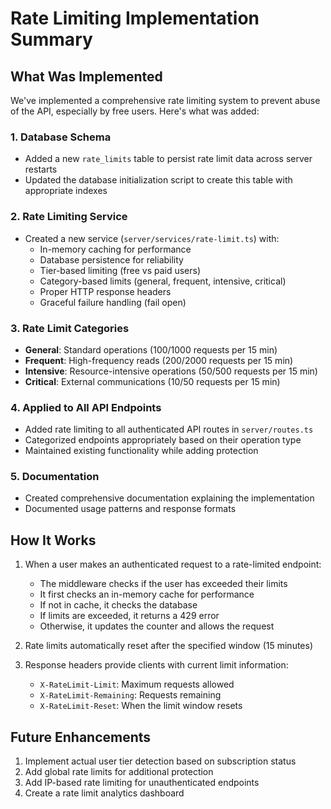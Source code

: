 # Rate Limiting Implementation Summary

## What Was Implemented

We've implemented a comprehensive rate limiting system to prevent abuse of the API, especially by free users. Here's what was added:

### 1. Database Schema
- Added a new `rate_limits` table to persist rate limit data across server restarts
- Updated the database initialization script to create this table with appropriate indexes

### 2. Rate Limiting Service
- Created a new service (`server/services/rate-limit.ts`) with:
  - In-memory caching for performance
  - Database persistence for reliability
  - Tier-based limiting (free vs paid users)
  - Category-based limits (general, frequent, intensive, critical)
  - Proper HTTP response headers
  - Graceful failure handling (fail open)

### 3. Rate Limit Categories
- **General**: Standard operations (100/1000 requests per 15 min)
- **Frequent**: High-frequency reads (200/2000 requests per 15 min)
- **Intensive**: Resource-intensive operations (50/500 requests per 15 min)
- **Critical**: External communications (10/50 requests per 15 min)

### 4. Applied to All API Endpoints
- Added rate limiting to all authenticated API routes in `server/routes.ts`
- Categorized endpoints appropriately based on their operation type
- Maintained existing functionality while adding protection

### 5. Documentation
- Created comprehensive documentation explaining the implementation
- Documented usage patterns and response formats

## How It Works

1. When a user makes an authenticated request to a rate-limited endpoint:
   - The middleware checks if the user has exceeded their limits
   - It first checks an in-memory cache for performance
   - If not in cache, it checks the database
   - If limits are exceeded, it returns a 429 error
   - Otherwise, it updates the counter and allows the request

2. Rate limits automatically reset after the specified window (15 minutes)

3. Response headers provide clients with current limit information:
   - `X-RateLimit-Limit`: Maximum requests allowed
   - `X-RateLimit-Remaining`: Requests remaining
   - `X-RateLimit-Reset`: When the limit window resets

## Future Enhancements

1. Implement actual user tier detection based on subscription status
2. Add global rate limits for additional protection
3. Add IP-based rate limiting for unauthenticated endpoints
4. Create a rate limit analytics dashboard